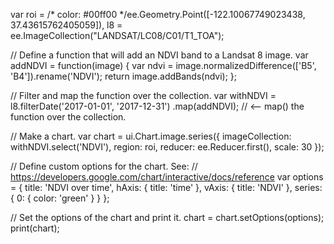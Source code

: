 var roi = /* color: #00ff00 */ee.Geometry.Point([-122.10067749023438, 37.43615762405059]),
    l8 = ee.ImageCollection("LANDSAT/LC08/C01/T1_TOA");

// Define a function that will add an NDVI band to a Landsat 8 image.
var addNDVI = function(image) {
  var ndvi = image.normalizedDifference(['B5', 'B4']).rename('NDVI');
  return image.addBands(ndvi);
};

// Filter and map the function over the collection.
var withNDVI = l8.filterDate('2017-01-01', '2017-12-31')
    .map(addNDVI); // <-- map() the function over the collection.

// Make a chart.
var chart = ui.Chart.image.series({
  imageCollection: withNDVI.select('NDVI'),
  region: roi,
  reducer: ee.Reducer.first(),
  scale: 30
});

// Define custom options for the chart. See:
// https://developers.google.com/chart/interactive/docs/reference
var options = {
  title: 'NDVI over time',
  hAxis: { title: 'time' },
  vAxis: { title: 'NDVI' },
  series: {
    0: { color: 'green' }
  }
};

// Set the options of the chart and print it.
chart = chart.setOptions(options);
print(chart);    
